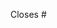 <!-- Replace this text with a description of what this PR fixes or adds -->

Closes # <!-- Ideally each PR should be closing an open issue -->